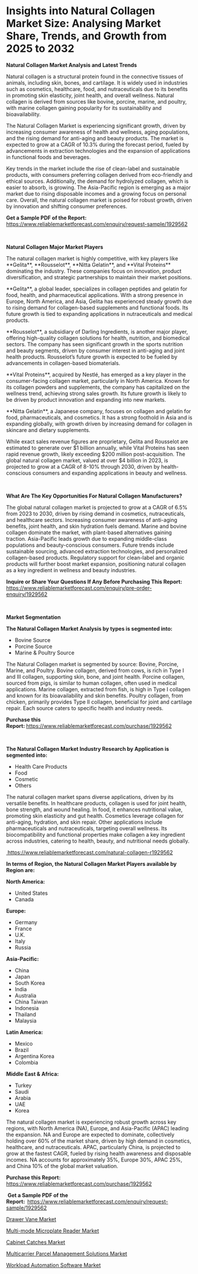 <p><h1>Insights into Natural Collagen Market Size: Analysing Market Share, Trends, and Growth from 2025 to 2032</h1></p><p><strong>Natural Collagen Market Analysis and Latest Trends</strong></p>
<p><p>Natural collagen is a structural protein found in the connective tissues of animals, including skin, bones, and cartilage. It is widely used in industries such as cosmetics, healthcare, food, and nutraceuticals due to its benefits in promoting skin elasticity, joint health, and overall wellness. Natural collagen is derived from sources like bovine, porcine, marine, and poultry, with marine collagen gaining popularity for its sustainability and bioavailability.</p><p>The Natural Collagen Market is experiencing significant growth, driven by increasing consumer awareness of health and wellness, aging populations, and the rising demand for anti-aging and beauty products. The market is expected to grow at a CAGR of 10.3% during the forecast period, fueled by advancements in extraction technologies and the expansion of applications in functional foods and beverages.</p><p>Key trends in the market include the rise of clean-label and sustainable products, with consumers preferring collagen derived from eco-friendly and ethical sources. Additionally, the demand for hydrolyzed collagen, which is easier to absorb, is growing. The Asia-Pacific region is emerging as a major market due to rising disposable incomes and a growing focus on personal care. Overall, the natural collagen market is poised for robust growth, driven by innovation and shifting consumer preferences.</p></p>
<p><strong>Get a Sample PDF of the Report:&nbsp;</strong> <a href="https://www.reliablemarketforecast.com/enquiry/request-sample/1929562?utm_campaign=1743&utm_medium=2&utm_source=Github&utm_content=ia&utm_term=24012025&utm_id=natural-collagen">https://www.reliablemarketforecast.com/enquiry/request-sample/1929562</a></p>
<p>&nbsp;</p>
<p><strong>Natural Collagen Major Market Players</strong></p>
<p><p>The natural collagen market is highly competitive, with key players like **Gelita**, **Rousselot**, **Nitta Gelatin**, and **Vital Proteins** dominating the industry. These companies focus on innovation, product diversification, and strategic partnerships to maintain their market positions.</p><p>**Gelita**, a global leader, specializes in collagen peptides and gelatin for food, health, and pharmaceutical applications. With a strong presence in Europe, North America, and Asia, Gelita has experienced steady growth due to rising demand for collagen-based supplements and functional foods. Its future growth is tied to expanding applications in nutraceuticals and medical products.</p><p>**Rousselot**, a subsidiary of Darling Ingredients, is another major player, offering high-quality collagen solutions for health, nutrition, and biomedical sectors. The company has seen significant growth in the sports nutrition and beauty segments, driven by consumer interest in anti-aging and joint health products. Rousselot’s future growth is expected to be fueled by advancements in collagen-based biomaterials.</p><p>**Vital Proteins**, acquired by Nestlé, has emerged as a key player in the consumer-facing collagen market, particularly in North America. Known for its collagen powders and supplements, the company has capitalized on the wellness trend, achieving strong sales growth. Its future growth is likely to be driven by product innovation and expanding into new markets.</p><p>**Nitta Gelatin**, a Japanese company, focuses on collagen and gelatin for food, pharmaceuticals, and cosmetics. It has a strong foothold in Asia and is expanding globally, with growth driven by increasing demand for collagen in skincare and dietary supplements.</p><p>While exact sales revenue figures are proprietary, Gelita and Rousselot are estimated to generate over $1 billion annually, while Vital Proteins has seen rapid revenue growth, likely exceeding $200 million post-acquisition. The global natural collagen market, valued at over $4 billion in 2023, is projected to grow at a CAGR of 8-10% through 2030, driven by health-conscious consumers and expanding applications in beauty and wellness.</p></p>
<p>&nbsp;</p>
<p><strong>What Are The Key Opportunities For Natural Collagen Manufacturers?</strong></p>
<p><p>The global natural collagen market is projected to grow at a CAGR of 6.5% from 2023 to 2030, driven by rising demand in cosmetics, nutraceuticals, and healthcare sectors. Increasing consumer awareness of anti-aging benefits, joint health, and skin hydration fuels demand. Marine and bovine collagen dominate the market, with plant-based alternatives gaining traction. Asia-Pacific leads growth due to expanding middle-class populations and beauty-conscious consumers. Future trends include sustainable sourcing, advanced extraction technologies, and personalized collagen-based products. Regulatory support for clean-label and organic products will further boost market expansion, positioning natural collagen as a key ingredient in wellness and beauty industries.</p></p>
<p><strong>Inquire or Share Your Questions If Any Before Purchasing This Report:</strong> <a href="https://www.reliablemarketforecast.com/enquiry/pre-order-enquiry/1929562?utm_campaign=1743&utm_medium=2&utm_source=Github&utm_content=ia&utm_term=24012025&utm_id=natural-collagen">https://www.reliablemarketforecast.com/enquiry/pre-order-enquiry/1929562</a></p>
<p>&nbsp;</p>
<p><strong>Market Segmentation</strong></p>
<p><strong>The Natural Collagen Market Analysis by types is segmented into:</strong></p>
<p><ul><li>Bovine Source</li><li>Porcine Source</li><li>Marine & Poultry Source</li></ul></p>
<p><p>The Natural Collagen market is segmented by source: Bovine, Porcine, Marine, and Poultry. Bovine collagen, derived from cows, is rich in Type I and III collagen, supporting skin, bone, and joint health. Porcine collagen, sourced from pigs, is similar to human collagen, often used in medical applications. Marine collagen, extracted from fish, is high in Type I collagen and known for its bioavailability and skin benefits. Poultry collagen, from chicken, primarily provides Type II collagen, beneficial for joint and cartilage repair. Each source caters to specific health and industry needs.</p></p>
<p><strong>Purchase this Report:&nbsp;</strong><a href="https://www.reliablemarketforecast.com/purchase/1929562?utm_campaign=1743&utm_medium=2&utm_source=Github&utm_content=ia&utm_term=24012025&utm_id=natural-collagen">https://www.reliablemarketforecast.com/purchase/1929562</a></p>
<p>&nbsp;</p>
<p><strong>The Natural Collagen Market Industry Research by Application is segmented into:</strong></p>
<p><ul><li>Health Care Products</li><li>Food</li><li>Cosmetic</li><li>Others</li></ul></p>
<p><p>The natural collagen market spans diverse applications, driven by its versatile benefits. In healthcare products, collagen is used for joint health, bone strength, and wound healing. In food, it enhances nutritional value, promoting skin elasticity and gut health. Cosmetics leverage collagen for anti-aging, hydration, and skin repair. Other applications include pharmaceuticals and nutraceuticals, targeting overall wellness. Its biocompatibility and functional properties make collagen a key ingredient across industries, catering to health, beauty, and nutritional needs globally.</p></p>
<p><a href="https://www.reliablemarketforecast.com/natural-collagen-r1929562?utm_campaign=1743&utm_medium=2&utm_source=Github&utm_content=ia&utm_term=24012025&utm_id=natural-collagen">&nbsp;https://www.reliablemarketforecast.com/natural-collagen-r1929562</a></p>
<p><strong>In terms of Region, the Natural Collagen Market Players available by Region are:</strong></p>
<p>
    <p> <strong> North America: </strong>
        <ul>
            <li>United States</li>
            <li>Canada</li>
        </ul>
        </p> 
    <p> <strong> Europe: </strong>
        <ul>
            <li>Germany</li>
            <li>France</li>
            <li>U.K.</li>
            <li>Italy</li>
            <li>Russia</li>
        </ul>
        </p> 
    <p> <strong> Asia-Pacific: </strong>
        <ul>
            <li>China</li>
            <li>Japan</li>
            <li>South Korea</li>
            <li>India</li>
            <li>Australia</li>
            <li>China Taiwan</li>
            <li>Indonesia</li>
            <li>Thailand</li>
            <li>Malaysia</li>
        </ul>
        </p> 
    <p> <strong> Latin America: </strong>
        <ul>
            <li>Mexico</li>
            <li>Brazil</li>
            <li>Argentina Korea</li>
            <li>Colombia</li>
        </ul>
        </p> 
    <p> <strong> Middle East & Africa: </strong>
        <ul>
            <li>Turkey</li>
            <li>Saudi</li>
            <li>Arabia</li>
            <li>UAE</li>
            <li>Korea</li>
        </ul>
    </p>
    </p>
<p><p>The natural collagen market is experiencing robust growth across key regions, with North America (NA), Europe, and Asia-Pacific (APAC) leading the expansion. NA and Europe are expected to dominate, collectively holding over 60% of the market share, driven by high demand in cosmetics, healthcare, and nutraceuticals. APAC, particularly China, is projected to grow at the fastest CAGR, fueled by rising health awareness and disposable incomes. NA accounts for approximately 35%, Europe 30%, APAC 25%, and China 10% of the global market valuation.</p></p>
<p><strong>Purchase this Report: </strong><a href="https://www.reliablemarketforecast.com/purchase/1929562?utm_campaign=1743&utm_medium=2&utm_source=Github&utm_content=ia&utm_term=24012025&utm_id=natural-collagen">https://www.reliablemarketforecast.com/purchase/1929562</a></p>
<p>&nbsp;<strong>Get a Sample PDF of the Report:&nbsp;&nbsp;</strong><a href="https://www.reliablemarketforecast.com/enquiry/request-sample/1929562?utm_campaign=1743&utm_medium=2&utm_source=Github&utm_content=ia&utm_term=24012025&utm_id=natural-collagen">https://www.reliablemarketforecast.com/enquiry/request-sample/1929562</a></p>
<p><strong></strong></p>
<p><p><a href="https://www.linkedin.com/pulse/drawer-vane-market-taking-off-growth-factors-projected-98-cagr-vsvqc?utm_campaign=1743&utm_medium=2&utm_source=Github&utm_content=ia&utm_term=24012025&utm_id=natural-collagen">Drawer Vane Market</a></p><p><a href="https://www.linkedin.com/pulse/multi-mode-microplate-reader-market-trends-2025-2032-analysis-0vwnf?utm_campaign=1743&utm_medium=2&utm_source=Github&utm_content=ia&utm_term=24012025&utm_id=natural-collagen">Multi-mode Microplate Reader Market</a></p><p><a href="https://www.linkedin.com/pulse/revenue-demand-forecast-cabinet-catches-industry-projected-yw9zc?utm_campaign=1743&utm_medium=2&utm_source=Github&utm_content=ia&utm_term=24012025&utm_id=natural-collagen">Cabinet Catches Market</a></p><p><a href="https://www.linkedin.com/pulse/multicarrier-parcel-management-solutions-market-size-forecasted-xxuvf?utm_campaign=1743&utm_medium=2&utm_source=Github&utm_content=ia&utm_term=24012025&utm_id=natural-collagen">Multicarrier Parcel Management Solutions Market</a></p><p><a href="https://www.linkedin.com/pulse/study-global-workload-automation-software-market-emphasis-bwzqf?utm_campaign=1743&utm_medium=2&utm_source=Github&utm_content=ia&utm_term=24012025&utm_id=natural-collagen">Workload Automation Software Market</a></p></p>